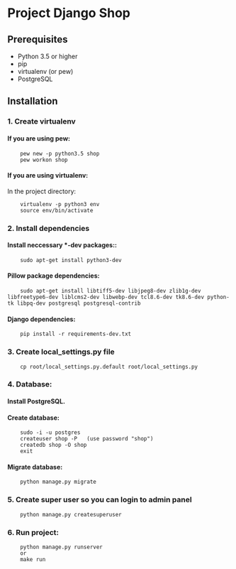 # Project Django Shop

## Prerequisites

- Python 3.5 or higher
- pip
- virtualenv (or pew)
- PostgreSQL

## Installation

### 1. Create virtualenv

#### If you are using pew:

```
    pew new -p python3.5 shop
    pew workon shop
```

#### If you are using virtualenv:

In the project directory:

```
    virtualenv -p python3 env
    source env/bin/activate
```

### 2. Install dependencies

#### Install neccessary *-dev packages::

```
    sudo apt-get install python3-dev
```

#### Pillow package dependencies:

```
    sudo apt-get install libtiff5-dev libjpeg8-dev zlib1g-dev libfreetype6-dev liblcms2-dev libwebp-dev tcl8.6-dev tk8.6-dev python-tk libpq-dev postgresql postgresql-contrib
```

#### Django dependencies:

```
    pip install -r requirements-dev.txt
```

### 3. Create local_settings.py file

```
    cp root/local_settings.py.default root/local_settings.py
```

### 4. Database:

#### Install PostgreSQL.

#### Create database:

```
    sudo -i -u postgres
    createuser shop -P   (use password "shop")
    createdb shop -O shop
    exit
```

#### Migrate database:

```
    python manage.py migrate
```

### 5. Create super user so you can login to admin panel

```
    python manage.py createsuperuser
```


### 6. Run project:

```
    python manage.py runserver
    or
    make run
```

